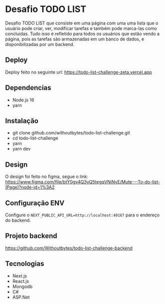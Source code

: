 
# Desafio TODO LIST

Desafio TODO LIST que consiste em uma página com uma uma lista que o usuário pode criar, ver, modificar tarefas e também pode marca-las como concluidas.
Tudo isso é refletido para todos os usuários que estão vendo a página, pois as tarefas são armazenadas em um banco de dados, e disponibilizadas por um backend.

## Deploy
Deploy feito no seguinte url: https://todo-list-challenge-zeta.vercel.app

## Dependencias
- Node.js 16
- yarn

## Instalação
- git clone github.com/withoutbytes/todo-list-challenge.git
- cd todo-list-challenge
- yarn
- yarn dev

## Design
O design foi feito no figma, segue o link:
https://www.figma.com/file/btY0gv4Q3yQ5tegqVNiNyE/Mute---To-do-list-(Page)?node-id=1%3A2

## Configuração ENV
Configure o `NEXT_PUBLIC_API_URL=http://localhost:49167` para o endereço do backend.

## Projeto backend
https://github.com/Withoutbytes/todo-list-challenge-backend

## Tecnologias
- Next.js
- React.js
- Mongodb
- C#
- ASP.Net
